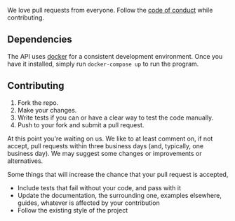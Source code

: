 We love pull requests from everyone. Follow the [code of conduct] while
contributing.

[code of conduct]: CODE_OF_CONDUCT.md

## Dependencies

The API uses [docker][] for a consistent development environment. Once you have
it installed, simply run `docker-compose up` to run the program.

[docker]: https://www.docker.com

## Contributing

1. Fork the repo.
2. Make your changes.
3. Write tests if you can or have a clear way to test the code manually.
4. Push to your fork and submit a pull request.

At this point you're waiting on us. We like to at least comment on, if not
accept, pull requests within three business days (and, typically, one business
day). We may suggest some changes or improvements or alternatives.

Some things that will increase the chance that your pull request is accepted,

* Include tests that fail without your code, and pass with it
* Update the documentation, the surrounding one, examples elsewhere, guides,
  whatever is affected by your contribution
* Follow the existing style of the project

